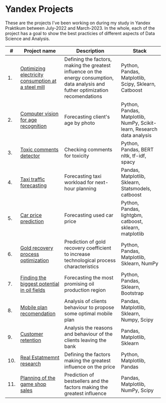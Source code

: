 # Yandex Projects
These are the projects I've been working on during my study in Yandex Praktikum between July-2022 and March-2023.
In the whole, each of the project has a goal to show the best practicies of different aspects of Data Science and Analysis.

| #    | Project name               |Description                                                  | Stack                                                         |
| ---- | ------------------------------------------------------------ | ------------------------------------------------------------ | ------------------------------------------------------------ |
| 1.   | [Optimizing electricity consumption at a steel mill](https://github.com/Ryabkov89/Yandex-projects/tree/main/optimizing-electricity-consumption) | Defining the factors, making the greatest influence on the energy consumption, data analysis and futher optimization recomendations | Python, Pandas, Matplotlib, Scipy, Sklearn, Catboost       |
| 2.   | [Computer vision for age recognition](https://github.com/Ryabkov89/Yandex-projects/tree/main/clients-photo-processing) | Forecasting client's age by photo | Python, Pandas, Matplotlib, NumPy, Scikit-learn, Research data analysis |
| 3.   | [Toxic comments detector](https://github.com/Ryabkov89/Yandex-projects/tree/main/classification-of-toxic-texts) | Checking comments for toxicity             | Python, Pandas, BERT nltk, tf-idf, spacy |
| 4.   | [Taxi traffic forecasting](https://github.com/Ryabkov89/Yandex-projects/tree/main/forecasting-taxi-traffic) | Forecasting taxi workload for next-hour planning | Pandas, Matplotlib, Sklearn, Statsmodels, catboost |
| 5.   | [Car price prediction](https://github.com/Ryabkov89/Yandex-projects/tree/main/difining%20a%20car%20price) | Forecasting used car price | Python, Pandas, lightgbm, catboost, sklearn, matplotlib |
| 6.   | [Gold recovery process optimization](https://github.com/Ryabkov89/Yandex-projects/tree/main/gold-recovery-research) | Prediction of gold recovery coefficient to increase technological process characteristics | Python, Pandas, Matplotlib, Sklearn, NumPy |
| 7.   | [Finding the biggest potential in oil fields](https://github.com/Ryabkov89/Yandex-projects/tree/main/difining-an-oil-field) | Forecasting the most promising oil production region |  Python, Pandas, Sklearn, Bootstrap |
| 8.   | [Mobile plan recomendation](https://github.com/Ryabkov89/Yandex-projects/tree/main/telecom%20clients%20classification) | Analysis of clients behaviour to propose some optimal mobile plan | Pandas, Matplotlib, Sklearn, Numpy, Scipy |
| 9.   | [Customer retention](https://github.com/Ryabkov89/Yandex-projects/tree/main/forecasting-leaving-clients) | Analysis the reasons and behaviour of the clients leaving the bank | Pandas, Matplotlib, Sklearn |
| 10.  | [Real Estatmemnt research](https://github.com/Ryabkov89/Yandex-projects/tree/main/spb-real-estatement%20analysis) | Defining the factors making the greatest influence on the price | Python, Matplotlib, Pandas |
| 11.  | [Planning of the game shop sales](https://github.com/Ryabkov89/Yandex-projects/tree/main/sales-planning-games) | Prediction of bestsellers and the factors making the greatest influence | Pandas, Matplotlib, NumPy, Scipy |

